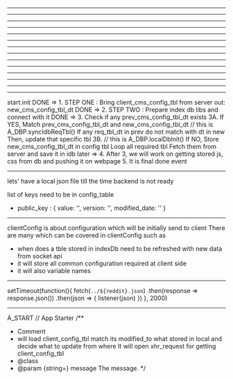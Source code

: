 


-------------------------------------------------



-------------------------------------------------



-------------------------------------------------



-------------------------------------------------



-------------------------------------------------



-------------------------------------------------



-------------------------------------------------



-------------------------------------------------



-------------------------------------------------



-------------------------------------------------



-------------------------------------------------



-------------------------------------------------



-------------------------------------------------



-------------------------------------------------

start.init
DONE =>   1.  STEP ONE : Bring client_cms_config_tbl from server
      out: new_cms_config_tbl_dt
DONE =>   2.  STEP TWO : Prepare index db libs and connect with it
DONE =>   3.  Check if any prev_cms_config_tbl_dt exists
  3A. If YES, Match prev_cms_config_tbl_dt and new_cms_config_tbl_dt
    // this is A_DBP.syncIdbReqTbl()
    If any req_tbl_dt in prev do not match with dt in new
      Then, update that specific tbl
  3B. // this is A_DBP.localDbInit()
    If NO, Store new_cms_config_tbl_dt in config tbl
      Loop all required tbl
        Fetch them from server and save it in idb
later =>     4.  After 3, we will work on getting stored js, css from db and pushing it on webpage
  5.  It is final done event

-------------------------------------------------

lets' have a local json file till the time backend is not ready

list of keys need to be in config_table
  - public_key : {
    value: '',
    version: '',
    modified_date: ''
  }

-------------------------------------------------

clientConfig is about configuration which will be initially send to client
  There are many which can be covered in clientConfig such as
  - when does a tble stored in indexDb need to be refreshed with new data
    from socket api
  - it will store all common configuration required at client side
  - it will also variable names

-------------------------------------------------

setTimeout(function(){
	fetch(`../${reddit}.json`)
		.then(response => response.json())
		.then(json => {
		  listener(json)
		})
}, 2000)

-------------------------------------------------

A_START	//	App Starter
/**
 * Comment
 *  will load client_config_tbl
	  match its modified_to what stored in local
	  and decide what to update from where
	  It will open xhr_request for getting client_config_tbl
 * @class
 * @param {string=} message The message.
 */
